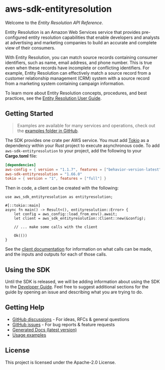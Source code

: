 # aws-sdk-entityresolution

Welcome to the _Entity Resolution API Reference_.

Entity Resolution is an Amazon Web Services service that provides pre-configured entity resolution capabilities that enable developers and analysts at advertising and marketing companies to build an accurate and complete view of their consumers.

With Entity Resolution, you can match source records containing consumer identifiers, such as name, email address, and phone number. This is true even when these records have incomplete or conflicting identifiers. For example, Entity Resolution can effectively match a source record from a customer relationship management (CRM) system with a source record from a marketing system containing campaign information.

To learn more about Entity Resolution concepts, procedures, and best practices, see the [Entity Resolution User Guide](https://docs.aws.amazon.com/entityresolution/latest/userguide/what-is-service.html).

## Getting Started

> Examples are available for many services and operations, check out the
> [examples folder in GitHub](https://github.com/awslabs/aws-sdk-rust/tree/main/examples).

The SDK provides one crate per AWS service. You must add [Tokio](https://crates.io/crates/tokio)
as a dependency within your Rust project to execute asynchronous code. To add `aws-sdk-entityresolution` to
your project, add the following to your **Cargo.toml** file:

```toml
[dependencies]
aws-config = { version = "1.1.7", features = ["behavior-version-latest"] }
aws-sdk-entityresolution = "1.66.0"
tokio = { version = "1", features = ["full"] }
```

Then in code, a client can be created with the following:

```rust,no_run
use aws_sdk_entityresolution as entityresolution;

#[::tokio::main]
async fn main() -> Result<(), entityresolution::Error> {
    let config = aws_config::load_from_env().await;
    let client = aws_sdk_entityresolution::Client::new(&config);

    // ... make some calls with the client

    Ok(())
}
```

See the [client documentation](https://docs.rs/aws-sdk-entityresolution/latest/aws_sdk_entityresolution/client/struct.Client.html)
for information on what calls can be made, and the inputs and outputs for each of those calls.

## Using the SDK

Until the SDK is released, we will be adding information about using the SDK to the
[Developer Guide](https://docs.aws.amazon.com/sdk-for-rust/latest/dg/welcome.html). Feel free to suggest
additional sections for the guide by opening an issue and describing what you are trying to do.

## Getting Help

* [GitHub discussions](https://github.com/awslabs/aws-sdk-rust/discussions) - For ideas, RFCs & general questions
* [GitHub issues](https://github.com/awslabs/aws-sdk-rust/issues/new/choose) - For bug reports & feature requests
* [Generated Docs (latest version)](https://awslabs.github.io/aws-sdk-rust/)
* [Usage examples](https://github.com/awslabs/aws-sdk-rust/tree/main/examples)

## License

This project is licensed under the Apache-2.0 License.

